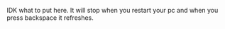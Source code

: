 IDK what to put here. It will stop when you restart your pc and when you press backspace it refreshes. 
